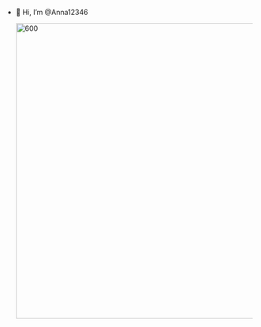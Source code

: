 - 👋 Hi, I’m @Anna12346

  <img src="https://images.app.goo.gl/9EMxZwaMVTyRyifH6" alt="600" width="600">
